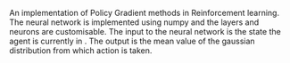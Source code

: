 An implementation of Policy Gradient methods in Reinforcement learning. 
The neural network is implemented using numpy and the layers and neurons are customisable.
The input to the neural network is the state the agent is currently in . The output is the mean value of the gaussian distribution from which action is taken. 


